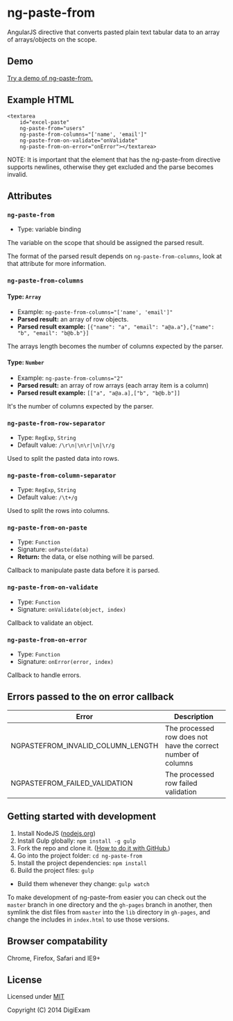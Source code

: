 # ng-paste-from

AngularJS directive that converts pasted plain text tabular data to an array of arrays/objects on the scope.

## Demo

[Try a demo of ng-paste-from.](http://digiexam.github.io/ng-paste-from/)

## Example HTML

	<textarea
		id="excel-paste"
		ng-paste-from="users" 
		ng-paste-from-columns="['name', 'email']" 
		ng-paste-from-on-validate="onValidate"
		ng-paste-from-on-error="onError"></textarea>

NOTE: It is important that the element that has the ng-paste-from directive supports newlines, otherwise they get excluded and the parse becomes invalid.

## Attributes

### `ng-paste-from`

* Type: variable binding

The variable on the scope that should be assigned the parsed result.

The format of the parsed result depends on `ng-paste-from-columns`,
look at that attribute for more information.

### `ng-paste-from-columns`

#### Type: `Array`

* Example: `ng-paste-from-columns="['name', 'email']"`
* **Parsed result:** an array of row objects.
* **Parsed result example:** `[{"name": "a", "email": "a@a.a"},{"name": "b", "email": "b@b.b"}]`

The arrays length becomes the number of columns expected by the parser.

#### Type: `Number`

* Example: `ng-paste-from-columns="2"`
* **Parsed result:** an array of row arrays (each array item is a column)
* **Parsed result example:** `[["a", "a@a.a],["b", "b@b.b"]]`

It's the number of columns expected by the parser.

### `ng-paste-from-row-separator`

* Type: `RegExp`, `String`
* Default value: <code>/\r\n&#124;\n\r&#124;\n&#124;\r/g</code>
 
Used to split the pasted data into rows.

### `ng-paste-from-column-separator`

* Type: `RegExp`, `String`
* Default value: `/\t+/g`
             
Used to split the rows into columns.

### `ng-paste-from-on-paste`

* Type: `Function`
* Signature: `onPaste(data)`
* **Return:** the data, or else nothing will be parsed.

Callback to manipulate paste data before it is parsed.

### `ng-paste-from-on-validate`

* Type: `Function`
* Signature: `onValidate(object, index)`

Callback to validate an object.

### `ng-paste-from-on-error`

* Type: `Function`
* Signature: `onError(error, index)`

Callback to handle errors.

## Errors passed to the on error callback

Error | Description
--- | ---
NGPASTEFROM_INVALID_COLUMN_LENGTH | The processed row does not have the correct number of columns 
NGPASTEFROM_FAILED_VALIDATION | The processed row failed validation 

## Getting started with development

1. Install NodeJS ([nodejs.org](http://nodejs.org/))
2. Install Gulp globally: `npm install -g gulp`
3. Fork the repo and clone it. ([How to do it with GitHub.](https://help.github.com/articles/fork-a-repo))
4. Go into the project folder: `cd ng-paste-from`
5. Install the project dependencies: `npm install`
6. Build the project files: `gulp`
  * Build them whenever they change: `gulp watch`

To make development of ng-paste-from easier you can check out the `master` branch in one directory and the `gh-pages` branch in another, then symlink the dist files from `master` into the `lib` directory in `gh-pages`, and change the includes in `index.html` to use those versions.

## Browser compatability

Chrome, Firefox, Safari and IE9+

## License

Licensed under [MIT](LICENSE)

Copyright (C) 2014 DigiExam
